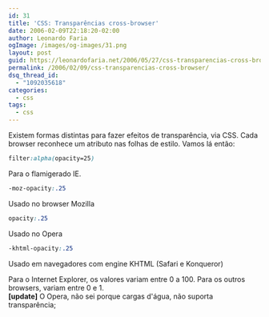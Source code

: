 ```yaml
---
id: 31
title: 'CSS: Transparências cross-browser'
date: 2006-02-09T22:18:20-02:00
author: Leonardo Faria
ogImage: /images/og-images/31.png
layout: post
guid: https://leonardofaria.net/2006/05/27/css-transparencias-cross-browser/
permalink: /2006/02/09/css-transparencias-cross-browser/
dsq_thread_id:
  - "1092035618"
categories:
  - css
tags:
  - css
---
```

Existem formas distintas para fazer efeitos de transparência, via CSS. Cada browser reconhece um atributo nas folhas de estilo. Vamos lá então:

```css
filter:alpha(opacity=25)
```

Para o flamigerado IE.

```css
-moz-opacity:.25
```

Usado no browser Mozilla

```css
opacity:.25
```

Usado no Opera

```css
-khtml-opacity:.25
```

Usado em navegadores com engine KHTML (Safari e Konqueror)

Para o Internet Explorer, os valores variam entre 0 a 100. Para os outros browsers, variam entre 0 e 1.  
**[update]** O Opera, não sei porque cargas d'água, não suporta transparência;
